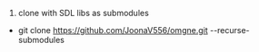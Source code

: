 1. clone with SDL libs as submodules 
- git clone https://github.com/JoonaV556/omgne.git --recurse-submodules